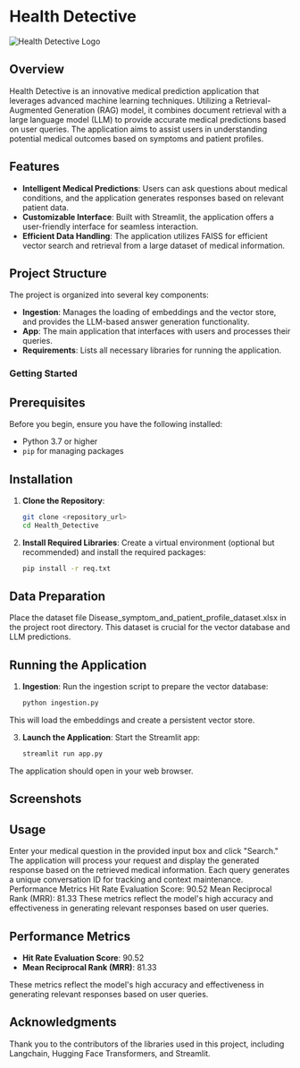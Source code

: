 # Health Detective
![Health Detective Logo](https://github.com/AhmedSaberML/Health_Detective/blob/main/images/DALL%C2%B7E%202024-10-29%2008.33.29%20-%20A%20modern%2C%20visually%20appealing%20interface%20design%20for%20a%20medical%20prediction%20application%20called%20'Health%20Detective'.%20The%20interface%20features%20a%20user-friendly%20i.webp)

## Overview
Health Detective is an innovative medical prediction application that leverages advanced machine learning techniques. Utilizing a Retrieval-Augmented Generation (RAG) model, it combines document retrieval with a large language model (LLM) to provide accurate medical predictions based on user queries. The application aims to assist users in understanding potential medical outcomes based on symptoms and patient profiles.

## Features
- **Intelligent Medical Predictions**: Users can ask questions about medical conditions, and the application generates responses based on relevant patient data.
- **Customizable Interface**: Built with Streamlit, the application offers a user-friendly interface for seamless interaction.
- **Efficient Data Handling**: The application utilizes FAISS for efficient vector search and retrieval from a large dataset of medical information.

## Project Structure
The project is organized into several key components:
- **Ingestion**: Manages the loading of embeddings and the vector store, and provides the LLM-based answer generation functionality.
- **App**: The main application that interfaces with users and processes their queries.
- **Requirements**: Lists all necessary libraries for running the application.

### Getting Started

## Prerequisites
Before you begin, ensure you have the following installed:
- Python 3.7 or higher
- `pip` for managing packages

## Installation
1. **Clone the Repository**:
   ```bash
   git clone <repository_url>
   cd Health_Detective
2. **Install Required Libraries**:
   Create a virtual environment (optional but recommended) and install the required packages:
   ```bash
   pip install -r req.txt
   
## Data Preparation
  Place the dataset file Disease_symptom_and_patient_profile_dataset.xlsx in the project root directory. This dataset is crucial for the 
  vector database and LLM predictions.
  
## Running the Application
1. **Ingestion**:
   Run the ingestion script to prepare the vector database:
    ```bash
   python ingestion.py
  This will load the embeddings and create a persistent vector store.

3. **Launch the Application**:
    Start the Streamlit app:
    ```bash
    streamlit run app.py
  The application should open in your web browser.
  
## Screenshots

## Usage
Enter your medical question in the provided input box and click "Search."
The application will process your request and display the generated response based on the retrieved medical information.
Each query generates a unique conversation ID for tracking and context maintenance.
Performance Metrics
Hit Rate Evaluation Score: 90.52
Mean Reciprocal Rank (MRR): 81.33
These metrics reflect the model's high accuracy and effectiveness in generating relevant responses based on user queries.

## Performance Metrics

- **Hit Rate Evaluation Score**: 90.52
- **Mean Reciprocal Rank (MRR)**: 81.33

These metrics reflect the model's high accuracy and effectiveness in generating relevant responses based on user queries.

## Acknowledgments
Thank you to the contributors of the libraries used in this project, including Langchain, Hugging Face Transformers, and Streamlit.
